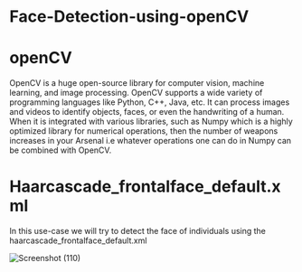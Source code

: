 # Face-Detection-using-openCV

# openCV
OpenCV is a huge open-source library for computer vision, machine learning, and image processing. OpenCV supports a wide variety of programming languages like Python, C++, Java, etc. It can process images and videos to identify objects, faces, or even the handwriting of a human. When it is integrated with various libraries, such as Numpy which is a highly optimized library for numerical operations, then the number of weapons increases in your Arsenal i.e whatever operations one can do in Numpy can be combined with OpenCV.

# Haarcascade_frontalface_default.xml
In this use-case we will try to detect the face of individuals using the haarcascade_frontalface_default.xml

![Screenshot (110)](https://user-images.githubusercontent.com/82750318/127747199-795b6859-68ce-4f0e-b266-e5fc83a8d0c5.png)
